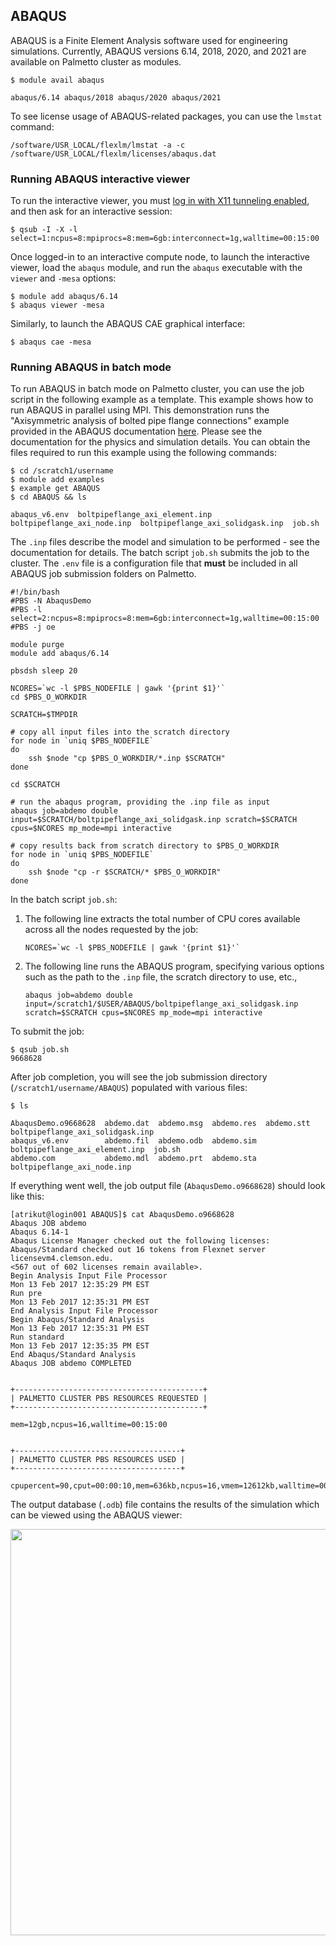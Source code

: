 ## ABAQUS

ABAQUS is a Finite Element Analysis software used
for engineering simulations.
Currently, ABAQUS versions 6.14, 2018, 2020, and 2021 are available on Palmetto cluster
as modules.

~~~
$ module avail abaqus

abaqus/6.14 abaqus/2018 abaqus/2020 abaqus/2021
~~~

To see license usage of ABAQUS-related packages,
you can use the `lmstat` command:

~~~
/software/USR_LOCAL/flexlm/lmstat -a -c /software/USR_LOCAL/flexlm/licenses/abaqus.dat
~~~


### Running ABAQUS interactive viewer

To run the interactive viewer,
you must [log in with X11 tunneling enabled](https://www.palmetto.clemson.edu/palmetto/basic/x11_tunneling/),
and then ask for an interactive session:

~~~
$ qsub -I -X -l select=1:ncpus=8:mpiprocs=8:mem=6gb:interconnect=1g,walltime=00:15:00
~~~

Once logged-in to an interactive compute node,
to launch the interactive viewer,
load the `abaqus` module, and run the `abaqus` executable with the `viewer` and `-mesa` options:

~~~
$ module add abaqus/6.14
$ abaqus viewer -mesa
~~~

Similarly,
to launch the ABAQUS CAE graphical interface:

~~~
$ abaqus cae -mesa
~~~

### Running ABAQUS in batch mode

To run ABAQUS in batch mode on Palmetto cluster,
you can use the job script in the following example as a template.
This example shows how to run ABAQUS in parallel using MPI.
This demonstration runs the "Axisymmetric analysis of bolted pipe flange connections"
example provided in the ABAQUS documentation [here](http://bobcat.nus.edu.sg:2080/v6.14/books/exa/default.htm).
Please see the documentation for the physics and simulation details.
You can obtain the files required to run this example
using the following commands:

~~~
$ cd /scratch1/username
$ module add examples
$ example get ABAQUS
$ cd ABAQUS && ls

abaqus_v6.env  boltpipeflange_axi_element.inp  boltpipeflange_axi_node.inp  boltpipeflange_axi_solidgask.inp  job.sh
~~~

The `.inp` files describe the model and simulation to be performed - see
the documentation for details.
The batch script `job.sh` submits the job to the cluster.
The `.env` file is a configuration file that **must** be included in all
ABAQUS job submission folders on Palmetto.

~~~
#!/bin/bash
#PBS -N AbaqusDemo
#PBS -l select=2:ncpus=8:mpiprocs=8:mem=6gb:interconnect=1g,walltime=00:15:00
#PBS -j oe

module purge
module add abaqus/6.14

pbsdsh sleep 20

NCORES=`wc -l $PBS_NODEFILE | gawk '{print $1}'`
cd $PBS_O_WORKDIR

SCRATCH=$TMPDIR

# copy all input files into the scratch directory
for node in `uniq $PBS_NODEFILE`
do
    ssh $node "cp $PBS_O_WORKDIR/*.inp $SCRATCH"
done

cd $SCRATCH

# run the abaqus program, providing the .inp file as input
abaqus job=abdemo double input=$SCRATCH/boltpipeflange_axi_solidgask.inp scratch=$SCRATCH cpus=$NCORES mp_mode=mpi interactive

# copy results back from scratch directory to $PBS_O_WORKDIR
for node in `uniq $PBS_NODEFILE`
do
    ssh $node "cp -r $SCRATCH/* $PBS_O_WORKDIR"
done
~~~

In the batch script `job.sh`:

1. The following line extracts the total number of CPU cores available across
   all the nodes requested by the job:

   ~~~
   NCORES=`wc -l $PBS_NODEFILE | gawk '{print $1}'`
   ~~~  

2. The following line runs the ABAQUS program, specifying various options
   such as the path to the `.inp` file, the scratch directory to use, etc.,

   ~~~
   abaqus job=abdemo double input=/scratch1/$USER/ABAQUS/boltpipeflange_axi_solidgask.inp scratch=$SCRATCH cpus=$NCORES mp_mode=mpi interactive
   ~~~  

To submit the job:

~~~
$ qsub job.sh
9668628
~~~

After job completion, you will see the job submission directory (`/scratch1/username/ABAQUS`)
populated with various files:

~~~
$ ls

AbaqusDemo.o9668628  abdemo.dat  abdemo.msg  abdemo.res  abdemo.stt                      boltpipeflange_axi_solidgask.inp
abaqus_v6.env        abdemo.fil  abdemo.odb  abdemo.sim  boltpipeflange_axi_element.inp  job.sh
abdemo.com           abdemo.mdl  abdemo.prt  abdemo.sta  boltpipeflange_axi_node.inp
~~~

If everything went well, the job output file (`AbaqusDemo.o9668628`) should look like this:

~~~
[atrikut@login001 ABAQUS]$ cat AbaqusDemo.o9668628
Abaqus JOB abdemo
Abaqus 6.14-1
Abaqus License Manager checked out the following licenses:
Abaqus/Standard checked out 16 tokens from Flexnet server licensevm4.clemson.edu.
<567 out of 602 licenses remain available>.
Begin Analysis Input File Processor
Mon 13 Feb 2017 12:35:29 PM EST
Run pre
Mon 13 Feb 2017 12:35:31 PM EST
End Analysis Input File Processor
Begin Abaqus/Standard Analysis
Mon 13 Feb 2017 12:35:31 PM EST
Run standard
Mon 13 Feb 2017 12:35:35 PM EST
End Abaqus/Standard Analysis
Abaqus JOB abdemo COMPLETED


+------------------------------------------+
| PALMETTO CLUSTER PBS RESOURCES REQUESTED |
+------------------------------------------+

mem=12gb,ncpus=16,walltime=00:15:00


+-------------------------------------+
| PALMETTO CLUSTER PBS RESOURCES USED |
+-------------------------------------+

cpupercent=90,cput=00:00:10,mem=636kb,ncpus=16,vmem=12612kb,walltime=00:00:13
~~~

The output database (`.odb`) file
contains the results of the simulation which can be viewed
using the ABAQUS viewer:

<img src="{{site.baseurl}}/images/abaqus-screenshot-results.png" style="width:650px">
